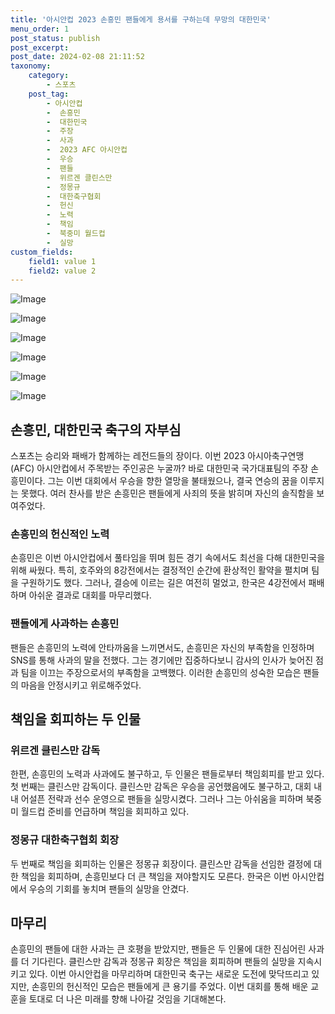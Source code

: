 ```yaml
---
title: '아시안컵 2023 손흥민 팬들에게 용서를 구하는데 무망의 대한민국'
menu_order: 1
post_status: publish
post_excerpt: 
post_date: 2024-02-08 21:11:52
taxonomy:
    category:
        - 스포츠
    post_tag:
        - 아시안컵
        -  손흥민
        -  대한민국
        -  주장
        -  사과
        -  2023 AFC 아시안컵
        -  우승
        -  팬들
        -  위르겐 클린스만
        -  정몽규
        -  대한축구협회
        -  헌신
        -  노력
        -  책임
        -  북중미 월드컵
        -  실망
custom_fields:
    field1: value 1
    field2: value 2
---
```


![Image](https://imgnews.pstatic.net/image/139/2024/02/08/0002197590_001_20240208165801277.jpg?type=w647)

![Image](https://imgnews.pstatic.net/image/139/2024/02/08/0002197590_002_20240208165801303.jpg?type=w647)

![Image](https://imgnews.pstatic.net/image/139/2024/02/08/0002197590_003_20240208165801315.jpg?type=w647)

![Image](https://imgnews.pstatic.net/image/139/2024/02/08/0002197590_004_20240208165801338.jpg?type=w647)

![Image](https://imgnews.pstatic.net/image/139/2024/02/08/0002197590_005_20240208165801348.jpg?type=w647)

![Image](https://imgnews.pstatic.net/image/139/2024/02/08/0002197590_006_20240208165801381.jpg?type=w647)

## 손흥민, 대한민국 축구의 자부심
스포츠는 승리와 패배가 함께하는 레전드들의 장이다. 이번 2023 아시아축구연맹(AFC) 아시안컵에서 주목받는 주인공은 누굴까? 바로 대한민국 국가대표팀의 주장 손흥민이다. 그는 이번 대회에서 우승을 향한 열망을 불태웠으나, 결국 연승의 꿈을 이루지는 못했다. 여러 찬사를 받은 손흥민은 팬들에게 사죄의 뜻을 밝히며 자신의 솔직함을 보여주었다.
### 손흥민의 헌신적인 노력
손흥민은 이번 아시안컵에서 풀타임을 뛰며 힘든 경기 속에서도 최선을 다해 대한민국을 위해 싸웠다. 특히, 호주와의 8강전에서는 결정적인 순간에 환상적인 활약을 펼치며 팀을 구원하기도 했다. 그러나, 결승에 이르는 길은 여전히 멀었고, 한국은 4강전에서 패배하며 아쉬운 결과로 대회를 마무리했다.
### 팬들에게 사과하는 손흥민
팬들은 손흥민의 노력에 안타까움을 느끼면서도, 손흥민은 자신의 부족함을 인정하며 SNS를 통해 사과의 말을 전했다. 그는 경기에만 집중하다보니 감사의 인사가 늦어진 점과 팀을 이끄는 주장으로서의 부족함을 고백했다. 이러한 손흥민의 성숙한 모습은 팬들의 마음을 안정시키고 위로해주었다.
## 책임을 회피하는 두 인물
### 위르겐 클린스만 감독
한편, 손흥민의 노력과 사과에도 불구하고, 두 인물은 팬들로부터 책임회피를 받고 있다. 첫 번째는 클린스만 감독이다. 클린스만 감독은 우승을 공언했음에도 불구하고, 대회 내내 어설픈 전략과 선수 운영으로 팬들을 실망시켰다. 그러나 그는 아쉬움을 피하며 북중미 월드컵 준비를 언급하며 책임을 회피하고 있다.
### 정몽규 대한축구협회 회장
두 번째로 책임을 회피하는 인물은 정몽규 회장이다. 클린스만 감독을 선임한 결정에 대한 책임을 회피하며, 손흥민보다 더 큰 책임을 져야할지도 모른다. 한국은 이번 아시안컵에서 우승의 기회를 놓치며 팬들의 실망을 안겼다.
## 마무리
손흥민의 팬들에 대한 사과는 큰 호평을 받았지만, 팬들은 두 인물에 대한 진심어린 사과를 더 기다린다. 클린스만 감독과 정몽규 회장은 책임을 회피하며 팬들의 실망을 지속시키고 있다. 이번 아시안컵을 마무리하며 대한민국 축구는 새로운 도전에 맞닥뜨리고 있지만, 손흥민의 헌신적인 모습은 팬들에게 큰 용기를 주었다. 이번 대회를 통해 배운 교훈을 토대로 더 나은 미래를 향해 나아갈 것임을 기대해본다.
